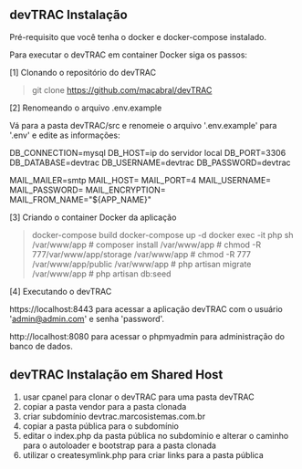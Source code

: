 ## devTRAC Instalação

Pré-requisito que você tenha o docker e docker-compose instalado.

Para executar o devTRAC em container Docker siga os passos:

[1] Clonando o repositório do devTRAC

>git clone https://github.com/macabral/devTRAC

[2] Renomeando o arquivo .env.example

Vá para a pasta devTRAC/src e renomeie o arquivo '.env.example' para '.env' e edite as informações:

DB_CONNECTION=mysql
DB_HOST=ip do servidor local
DB_PORT=3306
DB_DATABASE=devtrac
DB_USERNAME=devtrac
DB_PASSWORD=devtrac

MAIL_MAILER=smtp
MAIL_HOST=
MAIL_PORT=4
MAIL_USERNAME=
MAIL_PASSWORD=
MAIL_ENCRYPTION=
MAIL_FROM_NAME="${APP_NAME}"

[3] Criando o container Docker da aplicação

>docker-compose build
>docker-compose up -d
>docker exec -it php sh
/var/www/app # composer install
/var/www/app # chmod -R 777/var/www/app/storage
/var/www/app # chmod -R 777 /var/www/app/public
/var/www/app # php artisan migrate
/var/www/app # php artisan db:seed

[4] Executando o devTRAC

 https://localhost:8443 para acessar a aplicação devTRAC com o usuário 'admin@admin.com' e senha 'password'.

 http://localhost:8080 para acessar o phpmyadmin para administração do banco de dados.


 ## devTRAC Instalação em Shared Host

 1) usar cpanel para clonar o devTRAC para uma pasta devTRAC
 2) copiar a pasta vendor para a pasta clonada
 3) criar subdomínio devtrac.marcosistemas.com.br
 4) copiar a pasta pública para o subdomínio
 5) editar o index.php da pasta pública no subdomínio e alterar o caminho para o autoloader e bootstrap para a pasta clonada
 6) utilizar o createsymlink.php para criar links para a pasta pública 
 
  

